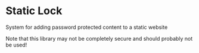 # Static Lock

System for adding password protected content to a static website

Note that this library may not be completely secure and should probably not be used!
